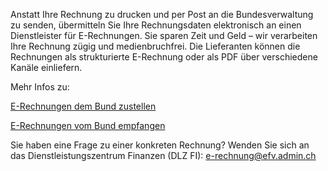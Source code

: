 <!--
                                Source URL: https://www.efv.admin.ch/efv/de/home/efv/erechnung/aktuell.html
                                Page ID: 1
                                -->

                                
Anstatt Ihre Rechnung zu drucken und per Post an die Bundesverwaltung zu senden, übermitteln Sie Ihre Rechnungsdaten elektronisch an einen Dienstleister für E\-Rechnungen. Sie sparen Zeit und Geld – wir verarbeiten Ihre Rechnung zügig und medienbruchfrei. Die Lieferanten können die Rechnungen als strukturierte E\-Rechnung oder als PDF über verschiedene Kanäle einliefern.


Mehr Infos zu:


[E\-Rechnungen dem Bund zustellen](/efv/de/home/efv/erechnung/e-rechnung-zustellen.html)


[E\-Rechnungen vom Bund empfangen](/efv/de/home/efv/erechnung/e-rechnung-empfangen.html)


Sie haben eine Frage zu einer konkreten Rechnung? Wenden Sie sich an das Dienstleistungszentrum Finanzen (DLZ FI): [e\-rechnung@efv.admin.ch](mailto:e-rechnung@efv.admin.ch)


